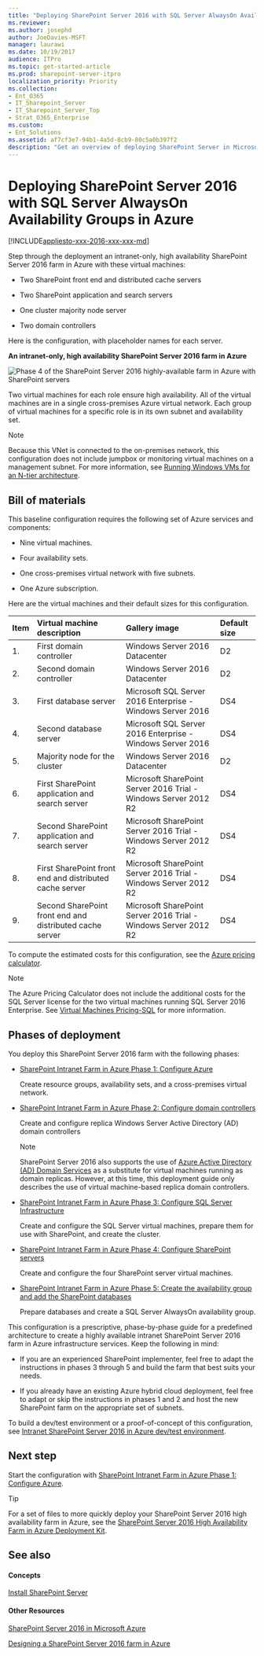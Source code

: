 ```yaml
---
title: "Deploying SharePoint Server 2016 with SQL Server AlwaysOn Availability Groups in Azure"
ms.reviewer: 
ms.author: josephd
author: JoeDavies-MSFT
manager: laurawi
ms.date: 10/19/2017
audience: ITPro
ms.topic: get-started-article
ms.prod: sharepoint-server-itpro
localization_priority: Priority
ms.collection:
- Ent_O365
- IT_Sharepoint_Server
- IT_Sharepoint_Server_Top
- Strat_O365_Enterprise
ms.custom:
- Ent_Solutions
ms.assetid: af7cf3e7-94b1-4a5d-8cb9-80c5a0b397f2
description: "Get an overview of deploying SharePoint Server in Microsoft Azure with links to each phase of the deployment."
---
```


# Deploying SharePoint Server 2016 with SQL Server AlwaysOn Availability Groups in Azure

[!INCLUDE[appliesto-xxx-2016-xxx-xxx-md](../includes/appliesto-xxx-2016-xxx-xxx-md.md)]
  
Step through the deployment an intranet-only, high availability SharePoint Server 2016 farm in Azure with these virtual machines:
  
- Two SharePoint front end and distributed cache servers
    
- Two SharePoint application and search servers
    
- One cluster majority node server
    
- Two domain controllers
    
Here is the configuration, with placeholder names for each server.
  
**An intranet-only, high availability SharePoint Server 2016 farm in Azure**

![Phase 4 of the SharePoint Server 2016 highly-available farm in Azure with SharePoint servers](../media/8f421518-773f-4b4d-8084-005d8a50c38e.png)
  
Two virtual machines for each role ensure high availability. All of the virtual machines are in a single cross-premises Azure virtual network. Each group of virtual machines for a specific role is in its own subnet and availability set.
  
> [!NOTE]
> Because this VNet is connected to the on-premises network, this configuration does not include jumpbox or monitoring virtual machines on a management subnet. For more information, see [Running Windows VMs for an N-tier architecture](/azure/architecture/reference-architectures/n-tier/n-tier-sql-server). 
  
## Bill of materials

This baseline configuration requires the following set of Azure services and components:
  
- Nine virtual machines.
    
- Four availability sets.
    
- One cross-premises virtual network with five subnets.
    
- One Azure subscription.
    
Here are the virtual machines and their default sizes for this configuration.
  
|**Item**|**Virtual machine description**|**Gallery image**|**Default size**|
|:-----|:-----|:-----|:-----|
|1.  <br/> |First domain controller  <br/> |Windows Server 2016 Datacenter  <br/> |D2  <br/> |
|2.  <br/> |Second domain controller  <br/> |Windows Server 2016 Datacenter  <br/> |D2  <br/> |
|3.  <br/> |First database server  <br/> |Microsoft SQL Server 2016 Enterprise - Windows Server 2016  <br/> |DS4  <br/> |
|4.  <br/> |Second database server  <br/> |Microsoft SQL Server 2016 Enterprise - Windows Server 2016  <br/> |DS4  <br/> |
|5.  <br/> |Majority node for the cluster  <br/> |Windows Server 2016 Datacenter  <br/> |D2  <br/> |
|6.  <br/> |First SharePoint application and search server  <br/> |Microsoft SharePoint Server 2016 Trial - Windows Server 2012 R2  <br/> |DS4  <br/> |
|7.  <br/> |Second SharePoint application and search server  <br/> |Microsoft SharePoint Server 2016 Trial - Windows Server 2012 R2  <br/> |DS4  <br/> |
|8.  <br/> |First SharePoint front end and distributed cache server  <br/> |Microsoft SharePoint Server 2016 Trial - Windows Server 2012 R2  <br/> |DS4  <br/> |
|9.  <br/> |Second SharePoint front end and distributed cache server  <br/> |Microsoft SharePoint Server 2016 Trial - Windows Server 2012 R2  <br/> |DS4  <br/> |
   
To compute the estimated costs for this configuration, see the [Azure pricing calculator](https://azure.microsoft.com/pricing/calculator/). 
  
> [!NOTE]
> The Azure Pricing Calculator does not include the additional costs for the SQL Server license for the two virtual machines running SQL Server 2016 Enterprise. See [Virtual Machines Pricing-SQL](https://azure.microsoft.com/pricing/details/virtual-machines/#Sql) for more information. 
  
## Phases of deployment

You deploy this SharePoint Server 2016 farm with the following phases:
  
- [SharePoint Intranet Farm in Azure Phase 1: Configure Azure](/sharepoint/administration/sharepoint-intranet-farm-in-azure-phase-1-configure-azure)
    
    Create resource groups, availability sets, and a cross-premises virtual network.
    
- [SharePoint Intranet Farm in Azure Phase 2: Configure domain controllers](/sharepoint/administration/sharepoint-intranet-farm-in-azure-phase-2-configure-domain-controllers)
    
    Create and configure replica Windows Server Active Directory (AD) domain controllers
    
    > [!NOTE]
    > SharePoint Server 2016 also supports the use of [Azure Active Directory (AD) Domain Services](/azure/active-directory-domain-services/active-directory-ds-overview) as a substitute for virtual machines running as domain replicas. However, at this time, this deployment guide only describes the use of virtual machine-based replica domain controllers. 
  
- [SharePoint Intranet Farm in Azure Phase 3: Configure SQL Server Infrastructure](/sharepoint/administration/sharepoint-intranet-farm-in-azure-phase-3-configure-sql-server-infrastructure)
    
    Create and configure the SQL Server virtual machines, prepare them for use with SharePoint, and create the cluster.
    
- [SharePoint Intranet Farm in Azure Phase 4: Configure SharePoint servers](/sharepoint/administration/sharepoint-intranet-farm-in-azure-phase-4-configure-sharepoint-servers)
    
    Create and configure the four SharePoint server virtual machines.
    
- [SharePoint Intranet Farm in Azure Phase 5: Create the availability group and add the SharePoint databases](/sharepoint/administration/sharepoint-intranet-farm-in-azure-phase-5-create-the-availability-group-and-add)
    
    Prepare databases and create a SQL Server AlwaysOn availability group.
    
This configuration is a prescriptive, phase-by-phase guide for a predefined architecture to create a highly available intranet SharePoint Server 2016 farm in Azure infrastructure services. Keep the following in mind:
  
- If you are an experienced SharePoint implementer, feel free to adapt the instructions in phases 3 through 5 and build the farm that best suits your needs. 
    
- If you already have an existing Azure hybrid cloud deployment, feel free to adapt or skip the instructions in phases 1 and 2 and host the new SharePoint farm on the appropriate set of subnets. 
    
To build a dev/test environment or a proof-of-concept of this configuration, see [Intranet SharePoint Server 2016 in Azure dev/test environment](intranet-sharepoint-server-2016-in-azure-dev-test-environment.md).
  
## Next step

Start the configuration with [SharePoint Intranet Farm in Azure Phase 1: Configure Azure](/sharepoint/administration/sharepoint-intranet-farm-in-azure-phase-1-configure-azure).
  
> [!TIP]
> For a set of files to more quickly deploy your SharePoint Server 2016 high availability farm in Azure, see the [SharePoint Server 2016 High Availability Farm in Azure Deployment Kit](https://gallery.technet.microsoft.com/SharePoint-Server-2016-3d3d9071). 
  
## See also

#### Concepts

[Install SharePoint Server](../install/install.md)
#### Other Resources

[SharePoint Server 2016 in Microsoft Azure](sharepoint-server-2016-in-microsoft-azure.md)
  
[Designing a SharePoint Server 2016 farm in Azure](designing-a-sharepoint-server-2016-farm-in-azure.md)


